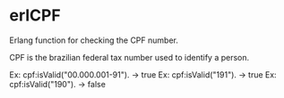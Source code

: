 # erlCPF
Erlang function for checking the CPF number.

CPF is the brazilian federal tax number used to identify a person.

Ex: cpf:isValid("00.000.001-91"). -> true
Ex: cpf:isValid("191"). -> true
Ex: cpf:isValid("190"). -> false
